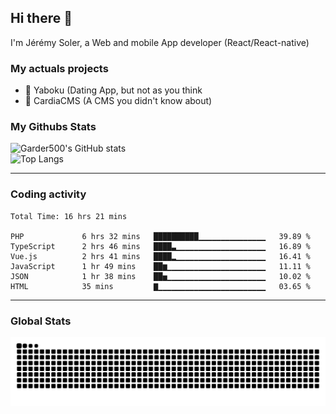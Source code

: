 ## Hi there 👋

I'm Jérémy Soler, a Web and mobile App developer (React/React-native)


### My actuals projects 
- 🔭 Yaboku (Dating App, but not as you think
- 🌱 CardiaCMS (A CMS you didn't know about)

### My Githubs Stats

<!--- ![Garder 500 stats](https://github-readme-stats.vercel.app/api?username=garder500&show_icons=true&theme=Gradient) -->
![Garder500's GitHub stats](https://github-readme-stats.vercel.app/api?username=garder500&show_icons=true&theme=material-palenight&include_all_commits=true&custom_title=My%20Github%20Stats)
<br/>
![Top Langs](https://github-readme-stats.vercel.app/api/top-langs/?username=garder500&theme=material-palenight&layout=compact)

---
### Coding activity

<!--START_SECTION:waka-->

```text
Total Time: 16 hrs 21 mins

PHP             6 hrs 32 mins   ██████████▁▁▁▁▁▁▁▁▁▁▁▁▁▁▁   39.89 %
TypeScript      2 hrs 46 mins   ████▃▁▁▁▁▁▁▁▁▁▁▁▁▁▁▁▁▁▁▁▁   16.89 %
Vue.js          2 hrs 41 mins   ████▂▁▁▁▁▁▁▁▁▁▁▁▁▁▁▁▁▁▁▁▁   16.41 %
JavaScript      1 hr 49 mins    ██▆▁▁▁▁▁▁▁▁▁▁▁▁▁▁▁▁▁▁▁▁▁▁   11.11 %
JSON            1 hr 38 mins    ██▅▁▁▁▁▁▁▁▁▁▁▁▁▁▁▁▁▁▁▁▁▁▁   10.02 %
HTML            35 mins         ▇▁▁▁▁▁▁▁▁▁▁▁▁▁▁▁▁▁▁▁▁▁▁▁▁   03.65 %
```

<!--END_SECTION:waka-->

---

### Global Stats 

![Snake.svg](https://github.com/garder500/garder500/blob/output/github-contribution-grid-snake.svg)
